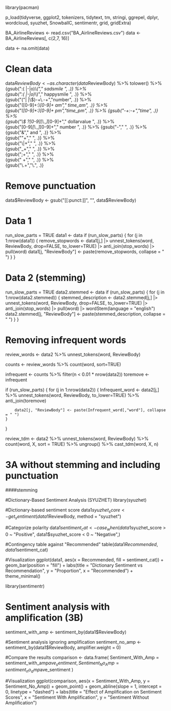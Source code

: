 library(pacman)

p_load(tidyverse, ggplot2, tokenizers, tidytext, tm, stringi, ggrepel, dplyr, wordcloud, syuzhet, SnowballC, sentimentr, grid, gridExtra)

BA_AirlineReviews <- read.csv("BA_AirlineReviews.csv")
data <- BA_AirlineReviews[, c(2,7, 16)] 

data <- na.omit(data)

# Clean data
data$ReviewBody <- as.character(data$ReviewBody)  %>% 
                            tolower() %>% 
                            {gsub(":( |-|o)*\\("," sadsmile ", .)} %>%     
                            {gsub(":( |-|o)*\\)"," happysmile ", .)} %>%  
                            {gsub("(\"| |\\$)-+\\.-+","number", .)} %>%    
                            {gsub("([0-9]+:)*[0-9]+ *am"," time_am", .)} %>%  
                            {gsub("([0-9]+:)*[0-9]+ *pm","time_pm", .)} %>% 
                            {gsub("-+:-+","time", .)} %>%                    
                            {gsub("\\$ ?[0-9]*[\\.,]*[0-9]+"," dollarvalue ", .)} %>%   
                            {gsub("[0-9]*[\\.,]*[0-9]+"," number ", .)} %>% 
                            {gsub("-"," ", .)} %>%                         
                            {gsub("&"," and ", .)} %>%                      
                            {gsub("\"+"," ", .)} %>%                    
                            {gsub("\\|+"," ", .)} %>%                      
                            {gsub("_+"," ", .)} %>%                        
                            {gsub(";+"," ", .)} %>%                      
                            {gsub(" +"," ", .)} %>%                         
  {gsub("\\.+","\\.", .)}

# Remove punctuation 
data$ReviewBody <- gsub("[[:punct:]]", "", data$ReviewBody)

# Data 1
run_slow_parts = TRUE
data1 <- data
if (run_slow_parts) { 
    for (j in 1:nrow(data1)) {
        remove_stopwords <- data1[j,] |> 
                                unnest_tokens(word, ReviewBody, drop=FALSE, to_lower=TRUE) |> 
                                anti_join(stop_words) |> 
                                pull(word)
        data1[j, "ReviewBody"] <- paste(remove_stopwords, collapse = " ")
    }
}

# Data 2 (stemming)
run_slow_parts = TRUE
data2.stemmed <- data
if (run_slow_parts) { 
    for (j in 1:nrow(data2.stemmed)) {
        stemmed_description <- data2.stemmed[j,] |> 
                                unnest_tokens(word, ReviewBody, drop=FALSE, to_lower=TRUE) |> 
                                anti_join(stop_words) |> 
                                pull(word) |> 
                                wordStem(language = "english")
        data2.stemmed[j, "ReviewBody"] <- paste(stemmed_description, collapse = " ")
    }
}


# Removing infrequent words
review_words <- data2 %>%
  unnest_tokens(word, ReviewBody)

counts <- review_words %>% 
  count(word, sort=TRUE) 

infrequent <- counts %>% 
  filter(n < 0.01 * nrow(data2))
toremove <- infrequent

if (run_slow_parts) {
    for (j in 1:nrow(data2)) {
        Infrequent_word <- data2[j,] %>% 
                          unnest_tokens(word, ReviewBody, to_lower=TRUE) %>% 
                          anti_join(toremove)
        
        data2[j, "ReviewBody"] <- paste(Infrequent_word[,"word"], collapse = " ")
    }
} 


review_tdm <- data2 %>%
  unnest_tokens(word, ReviewBody) %>%
  count(word, X, sort = TRUE) %>%
  ungroup() %>%
  cast_tdm(word, X, n)




# 3A without stemming and including punctuation


####stemming

#Dictionary-Based Sentiment Analysis (SYUZHET)
library(syuzhet)

#Dictionary-based sentiment score
data1$syuzhet_score <- get_sentiment(data1$ReviewBody, method = "syuzhet")

#Categorize polarity
data1$sentiment_cat <- case_when(
  data1$syuzhet_score > 0 ~ "Positive",
  data1$syuzhet_score < 0 ~ "Negative",)

#Contingency table against "Recommended"
table(data1$Recommended, data1$sentiment_cat)

#Visualization
ggplot(data1, aes(x = Recommended, fill = sentiment_cat)) +
  geom_bar(position = "fill") +
  labs(title = "Dictionary Sentiment vs Recommendation", y = "Proportion", x = "Recommended") +
  theme_minimal()



library(sentimentr)

# Sentiment analysis with amplification (3B)
sentiment_with_amp <- sentiment_by(data1$ReviewBody)

#Sentiment analysis ignoring amplification
sentiment_no_amp <- sentiment_by(data1$ReviewBody, amplifier.weight = 0)

#Compare the results
comparison <- data.frame(
  Sentiment_With_Amp = sentiment_with_amp$ave_sentiment,
  Sentiment_No_Amp = sentiment_no_amp$ave_sentiment
)

#Visualization
ggplot(comparison, aes(x = Sentiment_With_Amp, y = Sentiment_No_Amp)) +
  geom_point() +
  geom_abline(slope = 1, intercept = 0, linetype = "dashed") +
  labs(title = "Effect of Amplification on Sentiment Scores",
       x = "Sentiment With Amplification",
       y = "Sentiment Without Amplification")
